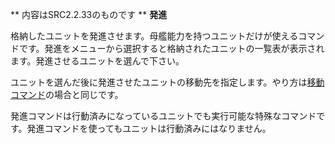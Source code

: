 ** 内容はSRC2.2.33のものです **
**発進**

格納したユニットを発進させます。母艦能力を持つユニットだけが使えるコマンドです。発進をメニューから選択すると格納されたユニットの一覧表が表示されます。発進させるユニットを選んで下さい。

ユニットを選んだ後に発進させたユニットの移動先を指定します。やり方は[移動コマンド](移動.md)の場合と同じです。

発進コマンドは行動済みになっているユニットでも実行可能な特殊なコマンドです。発進コマンドを使ってもユニットは行動済みにはなりません。
